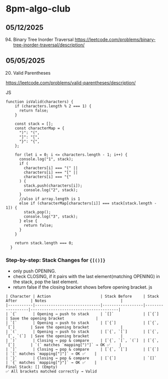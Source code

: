 # 8pm-algo-club

## 05/12/2025 
94. Binary Tree Inorder Traversal
https://leetcode.com/problems/binary-tree-inorder-traversal/description/



## 05/05/2025  
20. Valid Parentheses

https://leetcode.com/problems/valid-parentheses/description/

JS
```
function isValid(characters) {
    if (characters.length % 2 === 1) {
      return false;
    }
  
    const stack = [];
    const characterMap = {
      ")": "(",
      "]": "[",
      "}": "{",
    };
  
    for (let i = 0; i <= characters.length - 1; i++) {
      console.log("1", stack);
      if (
        characters[i] === "(" ||
        characters[i] === "[" ||
        characters[i] === "{"
      ) {
        stack.push(characters[i]);
        console.log("2", stack);
      }
      //also if array.length is 1
      else if (characterMap[characters[i]] === stack[stack.length - 1]) {
        stack.pop();
        console.log("3", stack);
      } else {
        return false;
      }
    }
  
    return stack.length === 0;
  }
```

### Step-by-step: Stack Changes for `{[()]}`

* only push OPENING.
* check CLOSING, if it pairs with the last element(matching OPENING) in the stack, pop the last element.
* return false if the closing bracket shows before opening bracket.
js
```
| Character | Action                      | Stack Before     | Stack After      | Notes                                 |
|-----------|-----------------------------|------------------|------------------|---------------------------------------|
| `{`       | Opening → push to stack     | `[]`             | [`{`]            | Save the opening bracket              |
| `[`       | Opening → push to stack     | [`{`]            | [`{`, `[`]       | Save the opening bracket              |
| `(`       | Opening → push to stack     | [`{`, `[`]       | [`{`, `[`, `(`]  | Save the opening bracket              |
| `)`       | Closing → pop & compare     | [`{`, `[`, `(`]  | [`{`, `[`]       | `(` matches `mapping[")"]` → OK ✅    |
| `]`       | Closing → pop & compare     | [`{`, `[`]       | [`{`]            | `[` matches `mapping["]"]` → OK ✅    |
| `}`       | Closing → pop & compare     | [`{`]            | `[]`             | `{` matches `mapping["}"]` → OK ✅    |
Final Stack: [] (Empty)
✅ All brackets matched correctly → Valid

```